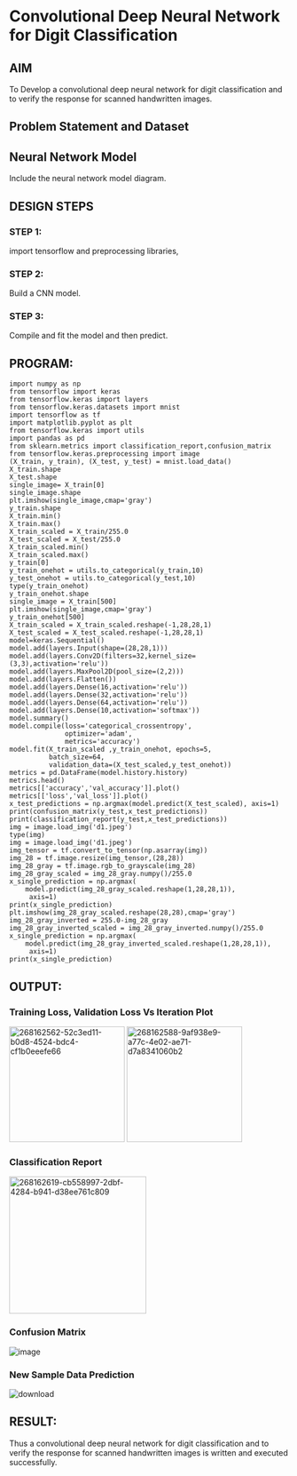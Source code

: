 # Convolutional Deep Neural Network for Digit Classification

## AIM

To Develop a convolutional deep neural network for digit classification and to verify the response for scanned handwritten images.

## Problem Statement and Dataset

## Neural Network Model

Include the neural network model diagram.

## DESIGN STEPS

### STEP 1:
import tensorflow and preprocessing libraries,

### STEP 2:
Build a CNN model.

### STEP 3:
Compile and fit the model and then predict.

## PROGRAM:
~~~
import numpy as np
from tensorflow import keras
from tensorflow.keras import layers
from tensorflow.keras.datasets import mnist
import tensorflow as tf
import matplotlib.pyplot as plt
from tensorflow.keras import utils
import pandas as pd
from sklearn.metrics import classification_report,confusion_matrix
from tensorflow.keras.preprocessing import image
(X_train, y_train), (X_test, y_test) = mnist.load_data()
X_train.shape
X_test.shape
single_image= X_train[0]
single_image.shape
plt.imshow(single_image,cmap='gray')
y_train.shape
X_train.min()
X_train.max()
X_train_scaled = X_train/255.0
X_test_scaled = X_test/255.0
X_train_scaled.min()
X_train_scaled.max()
y_train[0]
y_train_onehot = utils.to_categorical(y_train,10)
y_test_onehot = utils.to_categorical(y_test,10)
type(y_train_onehot)
y_train_onehot.shape
single_image = X_train[500]
plt.imshow(single_image,cmap='gray')
y_train_onehot[500]
X_train_scaled = X_train_scaled.reshape(-1,28,28,1)
X_test_scaled = X_test_scaled.reshape(-1,28,28,1)
model=keras.Sequential()
model.add(layers.Input(shape=(28,28,1)))
model.add(layers.Conv2D(filters=32,kernel_size=(3,3),activation='relu'))
model.add(layers.MaxPool2D(pool_size=(2,2)))
model.add(layers.Flatten())
model.add(layers.Dense(16,activation='relu'))
model.add(layers.Dense(32,activation='relu'))
model.add(layers.Dense(64,activation='relu'))
model.add(layers.Dense(10,activation='softmax'))
model.summary()
model.compile(loss='categorical_crossentropy',
              optimizer='adam',
              metrics='accuracy')
model.fit(X_train_scaled ,y_train_onehot, epochs=5,
          batch_size=64, 
          validation_data=(X_test_scaled,y_test_onehot))
metrics = pd.DataFrame(model.history.history)
metrics.head()
metrics[['accuracy','val_accuracy']].plot()
metrics[['loss','val_loss']].plot()
x_test_predictions = np.argmax(model.predict(X_test_scaled), axis=1)
print(confusion_matrix(y_test,x_test_predictions))
print(classification_report(y_test,x_test_predictions))
img = image.load_img('d1.jpeg')
type(img)
img = image.load_img('d1.jpeg')
img_tensor = tf.convert_to_tensor(np.asarray(img))
img_28 = tf.image.resize(img_tensor,(28,28))
img_28_gray = tf.image.rgb_to_grayscale(img_28)
img_28_gray_scaled = img_28_gray.numpy()/255.0
x_single_prediction = np.argmax(
    model.predict(img_28_gray_scaled.reshape(1,28,28,1)),
     axis=1)
print(x_single_prediction)
plt.imshow(img_28_gray_scaled.reshape(28,28),cmap='gray')
img_28_gray_inverted = 255.0-img_28_gray
img_28_gray_inverted_scaled = img_28_gray_inverted.numpy()/255.0
x_single_prediction = np.argmax(
    model.predict(img_28_gray_inverted_scaled.reshape(1,28,28,1)),
     axis=1)
print(x_single_prediction)

~~~

## OUTPUT:

### Training Loss, Validation Loss Vs Iteration Plot
<img width="208" alt="268162562-52c3ed11-b0d8-4524-bdc4-cf1b0eeefe66" src="https://github.com/AavulaTharun/mnist-classification/assets/93427201/1967fd85-4d36-410c-af1a-aa9432d05fba">

<img width="208" alt="268162588-9af938e9-a77c-4e02-ae71-d7a8341060b2" src="https://github.com/AavulaTharun/mnist-classification/assets/93427201/03b7e9af-4437-4501-9a90-513915985a9d">

### Classification Report
<img width="247" alt="268162619-cb558997-2dbf-4284-b941-d38ee761c809" src="https://github.com/AavulaTharun/mnist-classification/assets/93427201/8c6031cd-3984-4be2-a947-61f236a0d5e4">

### Confusion Matrix
![image](https://github.com/AavulaTharun/mnist-classification/assets/93427201/3d08d9c0-d801-4d72-9bc3-d4b624bac6d6)

### New Sample Data Prediction
![download](https://github.com/AavulaTharun/mnist-classification/assets/93427201/3011bb18-8ff7-45c6-9139-b62c7b8a60fe)

## RESULT:
Thus a convolutional deep neural network for digit classification and to verify the response for scanned handwritten images is written and executed successfully.

